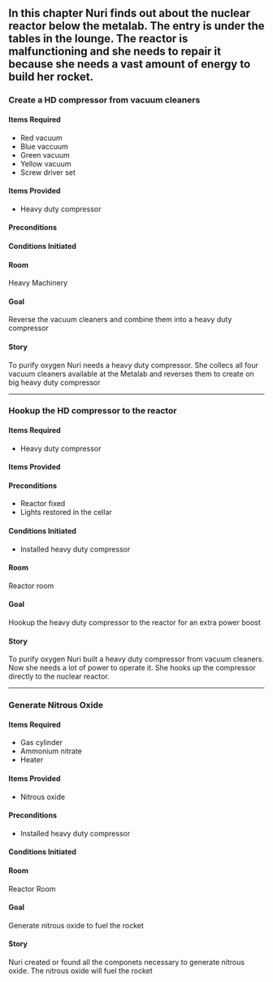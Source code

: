 ## In this chapter Nuri finds out about the nuclear reactor below the metalab. The entry is under the tables in the lounge. The reactor is malfunctioning and she needs to repair it because she needs a vast amount of energy to build her rocket.

### Create a HD compressor from vacuum cleaners 
#### Items Required
* Red vacuum
* Blue vaccuum
* Green vacuum
* Yellow vacuum
* Screw driver set

#### Items Provided
* Heavy duty compressor

#### Preconditions

#### Conditions Initiated

#### Room
Heavy Machinery

#### Goal
Reverse the vacuum cleaners and combine them into a heavy duty compressor

#### Story
To purify oxygen Nuri needs a heavy duty compressor. She collecs all four vacuum cleaners available at the Metalab and reverses them to create on big heavy duty compressor

------------------


### Hookup the HD compressor to the reactor
#### Items Required
* Heavy duty compressor

#### Items Provided


#### Preconditions
* Reactor fixed
* Lights restored in the cellar

#### Conditions Initiated
* Installed heavy duty compressor 

#### Room
Reactor room

#### Goal
Hookup the heavy duty compressor to the reactor for an extra power boost

#### Story
To purify oxygen Nuri built a heavy duty compressor from vacuum cleaners. Now she needs a lot of power to operate it. She hooks up the compressor directly to the nuclear reactor.

------------------

### Generate Nitrous Oxide
#### Items Required
* Gas cylinder
* Ammonium nitrate
* Heater

#### Items Provided
* Nitrous oxide

#### Preconditions
* Installed heavy duty compressor 

#### Conditions Initiated

#### Room
Reactor Room

#### Goal
Generate nitrous oxide to fuel the rocket

#### Story
Nuri created or found all the componets necessary to generate nitrous oxide. The nitrous oxide will fuel the rocket
